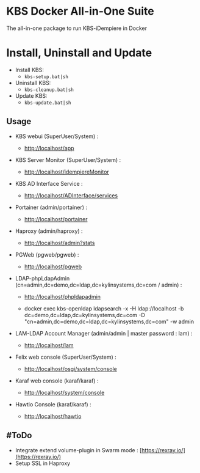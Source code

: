 # KBS Docker All-in-One Suite
The all-in-one package to run KBS-iDempiere in Docker

# Install, Uninstall and Update
* Install KBS: 
    * `kbs-setup.bat|sh`
* Uninstall KBS: 
    * `kbs-cleanup.bat|sh`
* Update KBS:
    * `kbs-update.bat|sh` 

## Usage
* KBS webui (SuperUser/System) : 
  * [http://localhost/app](http://localhost/app)

* KBS Server Monitor (SuperUser/System) : 
  * [http://localhost/idempiereMonitor](http://localhost/idempiereMonitor)

* KBS AD Interface Service : 
  * [http://localhost/ADInterface/services](http://localhost/ADInterface/services)

* Portainer (admin/portainer) : 
  * [http://localhost/portainer](http://localhost/portainer)

* Haproxy (admin/haproxy) : 
  * [http://localhost/admin?stats](http://localhost/admin?stats)

* PGWeb (pgweb/pgweb) : 
  * [http://localhost/pgweb](http://localhost/pgweb)

* LDAP-phpLdapAdmin (cn=admin,dc=demo,dc=ldap,dc=kylinsystems,dc=com / admin) : 
  * [http://localhost/phpldapadmin](http://localhost/phpldapadmin)

  * docker exec kbs-openldap ldapsearch -x -H ldap://localhost -b dc=demo,dc=ldap,dc=kylinsystems,dc=com -D "cn=admin,dc=demo,dc=ldap,dc=kylinsystems,dc=com" -w admin

* LAM-LDAP Account Manager (admin/admin | master password : lam) : 
  * [http://localhost/lam](http://localhost/lam)

* Felix web console (SuperUser/System) : 
  * [http://localhost/osgi/system/console](http://localhost/osgi/system/console)

* Karaf web console (karaf/karaf) : 
  * [http://localhost/system/console](http://localhost/system/console)

* Hawtio Console (karaf/karaf) :
  * [http://localhost/hawtio](http://localhost/hawtio)

## #ToDo
* Integrate extend volume-plugin in Swarm mode : [https://rexray.io/](https://rexray.io/)
* Setup SSL in Haproxy
